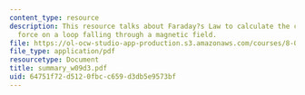 ```yaml
---
content_type: resource
description: This resource talks about Faraday?s Law to calculate the current in and
  force on a loop falling through a magnetic field.
file: https://ol-ocw-studio-app-production.s3.amazonaws.com/courses/8-02t-electricity-and-magnetism-spring-2005/64751f72d5120fbcc659d3db5e9573bf_summary_w09d3.pdf
file_type: application/pdf
resourcetype: Document
title: summary_w09d3.pdf
uid: 64751f72-d512-0fbc-c659-d3db5e9573bf
---
```

